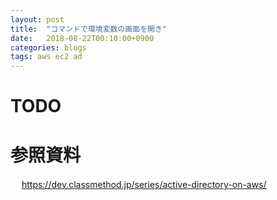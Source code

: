 ```yaml
---
layout: post
title:  "コマンドで環境変数の画面を開き"
date:   2018-08-22T00:10:00+0900
categories: blogs
tags: aws ec2 ad
---
```


# TODO

# 参照資料

　  https://dev.classmethod.jp/series/active-directory-on-aws/
